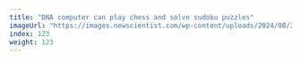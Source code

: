 ```yaml
---
title: "DNA computer can play chess and solve sudoku puzzles"
imageUrl: "https://images.newscientist.com/wp-content/uploads/2024/08/23170818/SEI_218243586.jpg?width=788"
index: 123
weight: 123
---
```

